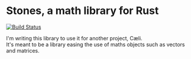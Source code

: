 # Stones, a math library for Rust
[![Build Status](https://travis-ci.com/Lisible/stones.svg?branch=master)](https://travis-ci.com/Lisible/stones)

I'm writing this library to use it for another project, Cæli.  
It's meant to be a library easing the use of maths objects such as vectors and matrices.
